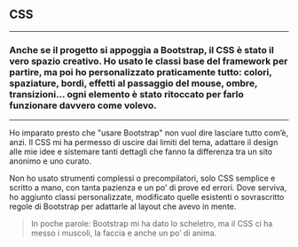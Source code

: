 ## CSS

---

### Anche se il progetto si appoggia a Bootstrap, il CSS è stato il vero spazio creativo. Ho usato le classi base del framework per partire, ma poi ho personalizzato praticamente tutto: colori, spaziature, bordi, effetti al passaggio del mouse, ombre, transizioni… ogni elemento è stato ritoccato per farlo funzionare davvero come volevo.

---

Ho imparato presto che "usare Bootstrap" non vuol dire lasciare tutto com’è, anzi.
Il CSS mi ha permesso di uscire dai limiti del tema, adattare il design alle mie idee e sistemare tanti dettagli che fanno la differenza tra un sito anonimo e uno curato.

Non ho usato strumenti complessi o precompilatori, solo CSS semplice e scritto a mano, con tanta pazienza e un po’ di prove ed errori.
Dove serviva, ho aggiunto classi personalizzate, modificato quelle esistenti o sovrascritto regole di Bootstrap per adattarle al layout che avevo in mente.

>In poche parole: Bootstrap mi ha dato lo scheletro, ma il CSS ci ha messo i muscoli, la faccia e anche un po’ di anima.
